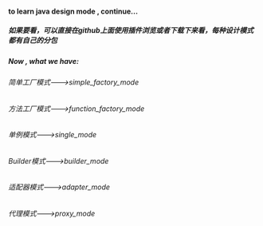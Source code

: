 #### to learn java design mode , continue...

##### 如果要看，可以直接在github上面使用插件浏览或者下载下来看，每种设计模式都有自己的分包

##### Now , what we have:

###### 简单工厂模式--->simple_factory_mode
###### 方法工厂模式--->function_factory_mode
###### 单例模式--->single_mode
###### Builder模式--->builder_mode
###### 适配器模式--->adapter_mode
###### 代理模式--->proxy_mode